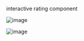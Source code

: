 interactive rating component 

![image](https://user-images.githubusercontent.com/120687641/231168158-ea3b69e2-2522-4508-9387-5bcb2377941a.png)


![image](https://user-images.githubusercontent.com/120687641/231167940-c027b2fc-5606-48cd-9c10-675d0a638245.png)

